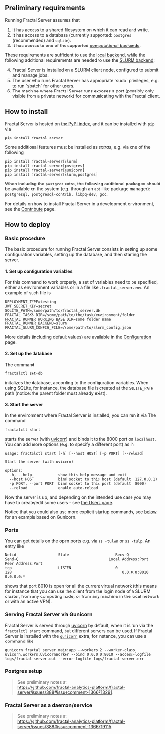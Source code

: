 

## Preliminary requirements

Running Fractal Server assumes that

1. It has access to a shared filesystem on which it can read and write.
2. It has access to a database (currently supported: `postgres` (recommended)
   and `sqlite`).
3. It has access to one of the supported [computational backends](../internals/runners/).

These requirements are sufficient to use the [local
backend](../internals/runners/local/), while the following additional
requirements are needed to use the [SLURM backend](../internals/runners/slurm):

<ol start="4">
<li> Fractal Server is installed on a SLURM client node, configured to submit
and manage jobs. </li>
<li> The user who runs Fractal Server has appropriate `sudo` privileges, e.g.
to run `sbatch` for other users. </li>
<li> The machine where Fractal Server runs exposes a port (possibly only
visible from a private network) for communicating with the Fractal client.
</li>
</ol>

## How to install

Fractal Server is hosted on [the PyPI
index](https://pypi.org/project/fractal-server), and it can be installed with
`pip` via
```
pip install fractal-server
```

Some additional features must be installed as *extras*, e.g. via one of the following
```
pip install fractal-server[slurm]
pip install fractal-server[postgres]
pip install fractal-server[gunicorn]
pip install fractal-server[slurm,postgres]
```

When including the `postgres` extra, the following additional packages should
be available on the system (e.g. through an `apt`-like package manager):
`postgresql, postgresql-contrib, libpq-dev, gcc`.


For details on how to install Fractal Server in a development environment, see
the [Contribute](../contribute) page.

## How to deploy

### Basic procedure

The basic procedure for running Fractal Server consists in setting up some
configuration variables, setting up the database, and then starting the server.

#### 1. Set up configuration variables

For this command to work properly, a set of variables need to be specified,
either as enviromnent variables or in a file like `.fractal_server.env`.
An example of such file is
```
DEPLOYMENT_TYPE=testing
JWT_SECRET_KEY=secret
SQLITE_PATH=/some/path/to/fractal_server.db
FRACTAL_TASKS_DIR=/some/path/to/the/task/environment/folder
FRACTAL_RUNNER_WORKING_BASE_DIR=some_folder_name
FRACTAL_RUNNER_BACKEND=slurm
FRACTAL_SLURM_CONFIG_FILE=/some/path/to/slurm_config.json
```

More details (including default values) are available in the [Configuration](../configuration/) page.


#### 2. Set up the database

The command
```
fractalctl set-db
```
initalizes the database, according to the configuration variables.
When using SQLite, for instance, the database file is created at the
`SQLITE_PATH` path (notice: the parent folder must already exist).

#### 3. Start the server

In the environment where Fractal Server is installed, you can run it via
The command
```
fractalctl start
```
starts the server (with [uvicorn](https://www.uvicorn.org)) and binds it to
the 8000 port on `localhost`.  You can add more options (e.g. to specify a
different port) as in
```
usage: fractalctl start [-h] [--host HOST] [-p PORT] [--reload]

Start the server (with uvicorn)

options:
  -h, --help            show this help message and exit
  --host HOST           bind socket to this host (default: 127.0.0.1)
  -p PORT, --port PORT  bind socket to this port (default: 8000)
  --reload              enable auto-reload
```

Now the server is up, and depending on the intended use case you may have to
create/edit some users - see [the Users page](./users.md).


Notice that you could also use more explicit startup commands, see
[below](../install_and_deploy/#serving-fractal-server-via-gunicorn) for an
example based on Gunicorn.

### Ports

You can get details on the open ports e.g. via `ss -tulwn` or `ss -tulp`. An entry like
```
Netid                   State                     Recv-Q                    Send-Q                                         Local Address:Port                                               Peer Address:Port
tcp                     LISTEN                    0                         128                                                  0.0.0.0:8010                                                    0.0.0.0:*
```
shows that port 8010 is open for all the current virtual network (this means for instance that you can use the client from the login node of a SLURM cluster, from any computing node, or from any machine in the local network or with an active VPN).


### Serving Fractal Server via Gunicorn

Fractal Server is served through [uvicorn](https://www.uvicorn.org) by default, when it is run via the `fractalctl start` command, but different servers can be used.
If Fractal Server is installed with the [`gunicorn`](https://gunicorn.org) extra, for instance, you can use a command like
```
gunicorn fractal_server.main:app --workers 2 --worker-class uvicorn.workers.UvicornWorker --bind 0.0.0.0:8010 --access-logfile logs/fractal-server.out --error-logfile logs/fractal-server.err
```

### Postgres setup

> See preliminary notes at<br>
> https://github.com/fractal-analytics-platform/fractal-server/issues/388#issuecomment-1366713291.

### Fractal Server as a daemon/service

> See preliminary notes at<br>
> https://github.com/fractal-analytics-platform/fractal-server/issues/388#issuecomment-1366719115.
